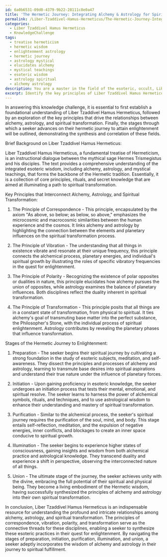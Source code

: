 ```yaml
---
id: 6a0b6531-09d0-4379-9b22-28111c8e0a47
title: 'The Hermetic Journey: Integrating Alchemy & Astrology for Spiritual Evolution'
permalink: /Liber-Tzaddivel-Hamus-Hermeticus/The-Hermetic-Journey-Integrating-Alchemy-Astrology-for-Spiritual-Evolution/
categories:
  - Liber Tzaddivel Hamus Hermeticus
  - KnowledgeChallenge
tags:
  - treatise hermeticism
  - hermetic wisdom
  - enlightenment astrology
  - hermetic journey
  - astrology mystical
  - elucidates alchemy
  - mystical teachings
  - esoteric wisdom
  - astrology spiritual
  - alchemy astrology
description: You are a master in the field of the esoteric, occult, Liber Tzaddivel Hamus Hermeticus and Education. You are a writer of tests, challenges, books and deep knowledge on Liber Tzaddivel Hamus Hermeticus for initiates and students to gain deep insights and understanding from. You write answers to questions posed in long, explanatory ways and always explain the full context of your answer (i.e., related concepts, formulas, examples, or history), as well as the step-by-step thinking process you take to answer the challenges. Be rigorous and thorough, and summarize the key themes, ideas, and conclusions at the end.
excerpt: Identify the key principles of Liber Tzaddivel Hamus Hermeticus that can be synthesized to provide an integrative understanding of the intricate relationships among alchemy, astrology, and spiritual transformation; and demonstrate this correlation by outlining the stages through which a seeker advances on their hermetic journey to attain enlightenment.
---
```

In answering this knowledge challenge, it is essential to first establish a foundational understanding of Liber Tzaddivel Hamus Hermeticus, followed by an exploration of the key principles that drive the relationships between alchemy, astrology, and spiritual transformation. Finally, the stages through which a seeker advances on their hermetic journey to attain enlightenment will be outlined, demonstrating the synthesis and correlation of these fields.

Brief Background on Liber Tzaddivel Hamus Hermeticus:

Liber Tzaddivel Hamus Hermeticus, a fundamental treatise of Hermeticism, is an instructional dialogue between the mythical sage Hermes Trismegistus and his disciples. The text provides a comprehensive understanding of the integrated esoteric wisdom, including alchemy, astrology, and mystical teachings, that forms the backbone of the Hermetic tradition. Essentially, it is a collection of core principles, rituals, and secret knowledge that are aimed at illuminating a path to spiritual transformation.

Key Principles that Interconnect Alchemy, Astrology, and Spiritual Transformation:

1. The Principle of Correspondence - This principle, encapsulated by the axiom "As above, so below; as below, so above," emphasizes the microcosmic and macrocosmic similarities between the human experience and the cosmos. It links alchemy and astrology by highlighting the connection between the elements and planetary influences on the spiritual transformation process.

2. The Principle of Vibration - The understanding that all things in existence vibrate and resonate at their unique frequency, this principle connects the alchemical process, planetary energies, and individual's spiritual growth by illustrating the roles of specific vibratory frequencies in the quest for enlightenment.

3. The Principle of Polarity - Recognizing the existence of polar opposites or dualities in nature, this principle elucidates how alchemy pursues the union of opposites, while astrology examines the balance of planetary influences. Both disciplines reflect the duality inherent in spiritual transformation.

4. The Principle of Transformation - This principle posits that all things are in a constant state of transformation, from physical to spiritual. It ties alchemy's goal of transmuting base matter into the perfect substance, the Philosopher's Stone, with the individual process of spiritual enlightenment. Astrology contributes by revealing the planetary phases that influence transformation.

Stages of the Hermetic Journey to Enlightenment:

1. Preparation - The seeker begins their spiritual journey by cultivating a strong foundation in the study of esoteric subjects, meditation, and self-awareness. They dissect the principles and processes of alchemy and astrology, learning to transmute base desires into spiritual aspirations and understand their true nature under the influence of planetary forces.

2. Initiation - Upon gaining proficiency in esoteric knowledge, the seeker undergoes an initiation process that tests their mental, emotional, and spiritual resolve. The seeker learns to harness the power of alchemical symbols, rituals, and techniques, and to use astrological wisdom to enhance their understanding and mastery of spiritual transformation.

3. Purification - Similar to the alchemical process, the seeker's spiritual journey requires the purification of the soul, mind, and body. This stage entails self-reflection, meditation, and the expulsion of negative energies, inner conflicts, and blockages to create an inner space conducive to spiritual growth.

4. Illumination - The seeker begins to experience higher states of consciousness, gaining insights and wisdom from both alchemical practice and astrological knowledge. They transcend duality and experience a shift in perspective, observing the interconnected nature of all things.

5. Union - The ultimate stage of the journey, the seeker achieves unity with the divine, embracing the full potential of their spiritual and physical being. They become a living embodiment of the Hermetic wisdom, having successfully synthesized the principles of alchemy and astrology into their own spiritual transformation.

In conclusion, Liber Tzaddivel Hamus Hermeticus is an indispensable resource for understanding the profound and intricate relationships among alchemy, astrology, and spiritual transformation. The principles of correspondence, vibration, polarity, and transformation serve as the connective threads for these disciplines, enabling a seeker to synthesize these esoteric practices in their quest for enlightenment. By navigating the stages of preparation, initiation, purification, illumination, and union, a seeker adeptly incorporates the wisdom of alchemy and astrology in their journey to spiritual fulfillment.
